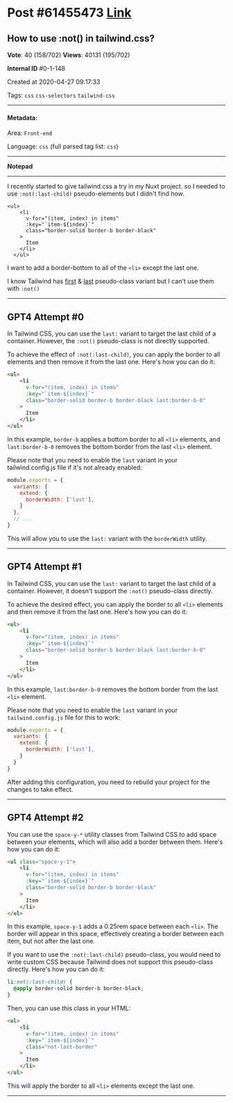 
# Post \#61455473 [Link](https://stackoverflow.com/questions/61455473/)

## How to use :not() in tailwind.css?

**Vote**: 40 (158/702) **Views**: 40131 (195/702) 

**Internal ID** \#0-1-148

Created at 2020-04-27 09:17:33

Tags: `css` `css-selectors` `tailwind-css`

----------

#### Metadata:

Area: `Front-end`

Language: `css` (full parsed tag list: `css`)

----------

**Notepad**


----------

I recently started to give tailwind.css a try in my Nuxt project. so I needed to use `:not(:last-child)` pseudo-elements but I didn't find how.

```
<ul>
    <li
      v-for="(item, index) in items"
      :key="`item-${index}`"
      class="border-solid border-b border-black"
    >
      Item
    </li>
  </ul>
```


I want to add a border-bottom to all of the `<li>` except the last one.

I know Tailwind has [first](https://tailwindcss.com/docs/pseudo-class-variants/#first-child-v1-1-0) & [last](https://tailwindcss.com/docs/pseudo-class-variants/#last-child-v1-1-0) pseudo-class variant but I can't use them with `:not()`


----------
        
## GPT4 Attempt \#0

In Tailwind CSS, you can use the `last:` variant to target the last child of a container. However, the `:not()` pseudo-class is not directly supported. 

To achieve the effect of `:not(:last-child)`, you can apply the border to all elements and then remove it from the last one. Here's how you can do it:

```html
<ul>
    <li
      v-for="(item, index) in items"
      :key="`item-${index}`"
      class="border-solid border-b border-black last:border-b-0"
    >
      Item
    </li>
</ul>
```

In this example, `border-b` applies a bottom border to all `<li>` elements, and `last:border-b-0` removes the bottom border from the last `<li>` element. 

Please note that you need to enable the `last` variant in your tailwind.config.js file if it's not already enabled:

```javascript
module.exports = {
  variants: {
    extend: {
      borderWidth: ['last'],
    }
  },
  // ...
}
```

This will allow you to use the `last:` variant with the `borderWidth` utility.

--------

## GPT4 Attempt \#1

In Tailwind CSS, you can use the `last:` variant to target the last child of a container. However, it doesn't support the `:not()` pseudo-class directly. 

To achieve the desired effect, you can apply the border to all `<li>` elements and then remove it from the last one. Here's how you can do it:

```html
<ul>
    <li
      v-for="(item, index) in items"
      :key="`item-${index}`"
      class="border-solid border-b border-black last:border-b-0"
    >
      Item
    </li>
</ul>
```

In this example, `last:border-b-0` removes the bottom border from the last `<li>` element. 

Please note that you need to enable the `last` variant in your `tailwind.config.js` file for this to work:

```js
module.exports = {
  variants: {
    extend: {
      borderWidth: ['last'],
    }
  }
}
```

After adding this configuration, you need to rebuild your project for the changes to take effect.

--------

## GPT4 Attempt \#2

You can use the `space-y-*` utility classes from Tailwind CSS to add space between your elements, which will also add a border between them. Here's how you can do it:

```html
<ul class="space-y-1">
    <li
      v-for="(item, index) in items"
      :key="`item-${index}`"
      class="border-solid border-b border-black"
    >
      Item
    </li>
</ul>
```

In this example, `space-y-1` adds a 0.25rem space between each `<li>`. The border will appear in this space, effectively creating a border between each item, but not after the last one.

If you want to use the `:not(:last-child)` pseudo-class, you would need to write custom CSS because Tailwind does not support this pseudo-class directly. Here's how you can do it:

```css
li:not(:last-child) {
  @apply border-solid border-b border-black;
}
```

Then, you can use this class in your HTML:

```html
<ul>
    <li
      v-for="(item, index) in items"
      :key="`item-${index}`"
      class="not-last-border"
    >
      Item
    </li>
</ul>
```

This will apply the border to all `<li>` elements except the last one.

--------
